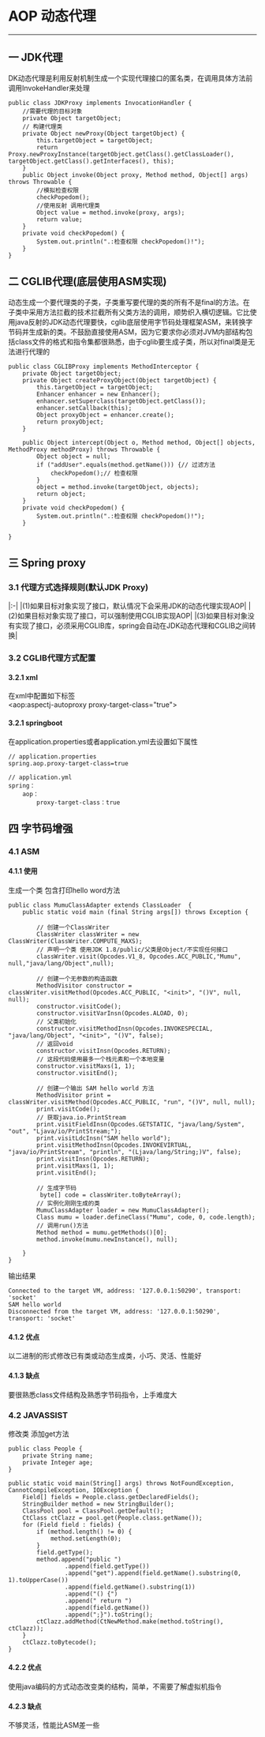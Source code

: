 # AOP 动态代理
---
## 一 JDK代理
DK动态代理是利用反射机制生成一个实现代理接口的匿名类，在调用具体方法前调用InvokeHandler来处理

    public class JDKProxy implements InvocationHandler {
    	//需要代理的目标对象
    	private Object targetObject;
    	// 构建代理类
    	private Object newProxy(Object targetObject) {
    		this.targetObject = targetObject;
    		return Proxy.newProxyInstance(targetObject.getClass().getClassLoader(), targetObject.getClass().getInterfaces(), this);
    	}
    	public Object invoke(Object proxy, Method method, Object[] args) throws Throwable {
    		//模拟检查权限
    		checkPopedom();
    		//使用反射 调用代理类
    		Object value = method.invoke(proxy, args);
    		return value;
    	}
    	private void checkPopedom() {
    		System.out.println(".:检查权限 checkPopedom()!");
    	}
    }
        
## 二 CGLIB代理(底层使用ASM实现)
动态生成一个要代理类的子类，子类重写要代理的类的所有不是final的方法。在子类中采用方法拦截的技术拦截所有父类方法的调用，顺势织入横切逻辑。它比使用java反射的JDK动态代理要快，cglib底层使用字节码处理框架ASM，来转换字节码并生成新的类。不鼓励直接使用ASM，因为它要求你必须对JVM内部结构包括class文件的格式和指令集都很熟悉，由于cglib要生成子类，所以对final类是无法进行代理的

    public class CGLIBProxy implements MethodInterceptor {
        private Object targetObject;
        private Object createProxyObject(Object targetObject) {
            this.targetObject = targetObject;
            Enhancer enhancer = new Enhancer();
            enhancer.setSuperclass(targetObject.getClass());
            enhancer.setCallback(this);
            Object proxyObject = enhancer.create();
            return proxyObject;
        }
    
        public Object intercept(Object o, Method method, Object[] objects, MethodProxy methodProxy) throws Throwable {
            Object object = null;
            if ("addUser".equals(method.getName())) {// 过滤方法
                checkPopedom();// 检查权限
            }
            object = method.invoke(targetObject, objects);
            return object;
        }
        private void checkPopedom() {
            System.out.println(".:检查权限 checkPopedom()!");
        }
    
    }
    
## 三 Spring proxy
### 3.1 代理方式选择规则(默认JDK Proxy)
|:-|
|(1)如果目标对象实现了接口，默认情况下会采用JDK的动态代理实现AOP|
|(2)如果目标对象实现了接口，可以强制使用CGLIB实现AOP|
|(3)如果目标对象没有实现了接口，必须采用CGLIB库，spring会自动在JDK动态代理和CGLIB之间转换|
### 3.2 CGLIB代理方式配置
#### 3.2.1 xml
在xml中配置如下标签    
    <aop:aspectj-autoproxy proxy-target-class="true">
#### 3.2.1 springboot
在application.properties或者application.yml去设置如下属性

    // application.properties
    spring.aop.proxy-target-class=true
    
    // application.yml
    spring：
        aop：
            proxy-target-class：true
            
## 四 字节码增强
### 4.1 ASM
#### 4.1.1 使用
生成一个类 包含打印hello word方法

    public class MumuClassAdapter extends ClassLoader  {
        public static void main (final String args[]) throws Exception {
    
            // 创建一个ClassWriter
            ClassWriter classWriter = new ClassWriter(ClassWriter.COMPUTE_MAXS);
            // 声明一个类 使用JDK 1.8/public/父类是Object/不实现任何接口
            classWriter.visit(Opcodes.V1_8, Opcodes.ACC_PUBLIC,"Mumu", null,"java/lang/Object",null);
    
            // 创建一个无参数的构造函数
            MethodVisitor constructor = classWriter.visitMethod(Opcodes.ACC_PUBLIC, "<init>", "()V", null, null);
            constructor.visitCode();
            constructor.visitVarInsn(Opcodes.ALOAD, 0);
            // 父类初始化
            constructor.visitMethodInsn(Opcodes.INVOKESPECIAL, "java/lang/Object", "<init>", "()V", false);
            // 返回void
            constructor.visitInsn(Opcodes.RETURN);
            // 这段代码使用最多一个栈元素和一个本地变量
            constructor.visitMaxs(1, 1);
            constructor.visitEnd();
    
            // 创建一个输出 SAM hello world 方法
            MethodVisitor print = classWriter.visitMethod(Opcodes.ACC_PUBLIC, "run", "()V", null, null);
            print.visitCode();
            // 获取java.io.PrintStream
            print.visitFieldInsn(Opcodes.GETSTATIC, "java/lang/System", "out", "Ljava/io/PrintStream;");
            print.visitLdcInsn("SAM hello world");
            print.visitMethodInsn(Opcodes.INVOKEVIRTUAL, "java/io/PrintStream", "println", "(Ljava/lang/String;)V", false);
            print.visitInsn(Opcodes.RETURN);
            print.visitMaxs(1, 1);
            print.visitEnd();
    
            // 生成字节码
             byte[] code = classWriter.toByteArray();
            // 实例化刚刚生成的类
            MumuClassAdapter loader = new MumuClassAdapter();
            Class mumu = loader.defineClass("Mumu", code, 0, code.length);
            // 调用run()方法
            Method method = mumu.getMethods()[0];
            method.invoke(mumu.newInstance(), null);
    
        }
    }
输出结果

    Connected to the target VM, address: '127.0.0.1:50290', transport: 'socket'
    SAM hello world
    Disconnected from the target VM, address: '127.0.0.1:50290', transport: 'socket'

#### 4.1.2 优点
以二进制的形式修改已有类或动态生成类，小巧、灵活、性能好
#### 4.1.3 缺点
要很熟悉class文件结构及熟悉字节码指令，上手难度大


### 4.2 JAVASSIST 
修改类 添加get方法
     
    public class People {
        private String name;
        private Integer age;
    }

    public static void main(String[] args) throws NotFoundException, CannotCompileException, IOException {
        Field[] fields = People.class.getDeclaredFields();
        StringBuilder method = new StringBuilder();
        ClassPool pool = ClassPool.getDefault();
        CtClass ctClazz = pool.get(People.class.getName());
        for (Field field : fields) {
            if (method.length() != 0) {
                method.setLength(0);
            }
            field.getType();
            method.append("public ")
                    .append(field.getType())
                    .append("get").append(field.getName().substring(0, 1).toUpperCase())
                    .append(field.getName().substring(1))
                    .append("() {")
                    .append(" return ")
                    .append(field.getName())
                    .append(";}").toString();
            ctClazz.addMethod(CtNewMethod.make(method.toString(), ctClazz));
        }
        ctClazz.toBytecode();
    }

#### 4.2.2 优点
使用java编码的方式动态改变类的结构，简单，不需要了解虚拟机指令
#### 4.2.3 缺点
不够灵活，性能比ASM差一些
           

